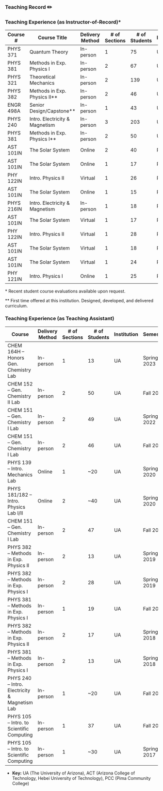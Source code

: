 ### Teaching Record ✏️

### Teaching Experience (as Instructor-of-Record)\*

| Course #   | Course Title                      | Delivery Method | # of Sections | # of Students | Institution | Semester       |
|------------|-----------------------------------|-----------------|---------------|---------------|-------------|----------------|
| PHYS 371   | Quantum Theory                    | In-person       | 1             | 75            | UA/ACT      | Spring 2025    |
| PHYS 381   | Methods in Exp. Physics I         | In-person       | 2             | 67            | UA/ACT      | Spring 2025    |
| PHYS 321   | Theoretical Mechanics             | In-person       | 2             | 139           | UA/ACT      | Fall 2024      |
| PHYS 382   | Methods in Exp. Physics II\**     | In-person       | 2             | 46            | UA/ACT      | Fall 2024      |
| ENGR 498A  | Senior Design/Capstone\**         | In-person       | 1             | 43            | UA/ACT      | Fall 2024      |
| PHYS 240   | Intro. Electricity & Magnetism    | In-person       | 3             | 203           | UA/ACT      | Spring 2024    |
| PHYS 381   | Methods in Exp. Physics I\**      | In-person       | 2             | 50            | UA/ACT      | Spring 2024    |
| AST 101IN  | The Solar System                 | Online          | 2             | 40            | PCC         | Fall 2023   |
| AST 101IN  | The Solar System                 | Online          | 1             | 17            | PCC         | Spring 2023 |
| PHY 122IN  | Intro. Physics II                | Virtual         | 1             | 26            | PCC         | Spring 2023 |
| AST 101IN  | The Solar System                 | Online          | 1             | 15            | PCC         | Fall 2022   |
| PHYS 216IN | Intro. Electricity & Magnetism   | In-person       | 1             | 18            | PCC         | Summer 2022 |
| AST 101IN  | The Solar System                 | Virtual         | 1             | 17            | PCC         | Fall 2021   |
| PHY 122IN  | Intro. Physics II                | Virtual         | 1             | 28            | PCC         | Fall 2021   |
| AST 101IN  | The Solar System                 | Virtual         | 1             | 18            | PCC         | Spring 2021 |
| AST 101IN  | The Solar System                 | Virtual         | 1             | 24            | PCC         | Fall 2020   |
| PHY 121IN  | Intro. Physics I                 | Online          | 1             | 25            | PCC         | Fall 2020   |

\* Recent student course evaluations available upon request.

\** First time offered at this institution. Designed, developed, and delivered curriculum.

### Teaching Experience (as Teaching Assistant)

| Course                                       | Delivery Method | # of Sections | # of Students | Institution | Semester    |
|----------------------------------------------|-----------------|---------------|---------------|-------------|-------------|
| CHEM 164H – Honors Gen. Chemistry Lab        | In-person       | 1             | 13            | UA          | Spring 2023 |
| CHEM 152 – Gen. Chemistry II Lab             | In-person       | 2             | 50            | UA          | Fall 2022   |
| CHEM 151 – Gen. Chemistry I Lab              | In-person       | 2             | 49            | UA          | Spring 2022 |
| CHEM 151 – Gen. Chemistry I Lab              | In-person       | 2             | 46            | UA          | Fall 2021   |
| PHYS 139 – Intro. Mechanics Lab              | Online          | 1             | ~20           | UA          | Spring 2020 |
| PHYS 181/182 – Intro. Physics Lab I/II        | Online          | 2             | ~40           | UA          | Spring 2020 |
| CHEM 151 – Gen. Chemistry I Lab              | In-person       | 2             | 47            | UA          | Fall 2019   |
| PHYS 382 – Methods in Exp. Physics II         | In-person       | 2             | 13            | UA          | Spring 2019 |
| PHYS 382 – Methods in Exp. Physics I          | In-person       | 2             | 28            | UA          | Spring 2019 |
| PHYS 381 – Methods in Exp. Physics I          | In-person       | 1             | 19            | UA          | Fall 2018   |
| PHYS 382 – Methods in Exp. Physics II         | In-person       | 2             | 17            | UA          | Spring 2018 |
| PHYS 381 – Methods in Exp. Physics I          | In-person       | 2             | 13            | UA          | Spring 2018 |
| PHYS 240 – Intro. Electricity & Magnetism Lab | In-person       | 1             | ~20           | UA          | Fall 2017   |
| PHYS 105 – Intro. to Scientific Computing     | In-person       | 1             | 37            | UA          | Fall 2017   |
| PHYS 105 – Intro. to Scientific Computing     | In-person       | 1             | ~30           | UA          | Spring 2017 |

- **Key:** UA (The University of Arizona), ACT (Arizona College of Technology, Hebei University of Technology), PCC (Pima Community College)
